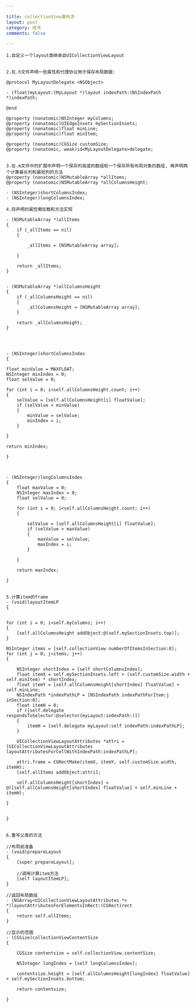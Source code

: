 ```yaml
---

title: collectionView瀑布流
layout: post
category: 技术
comments: false

---
```




	1.自定义一个layout类继承自UICollectionViewLayout
	
	
	2.在.h文件声明一些属性和代理协议用于保存布局数据:
	
	@protocol MyLayoutDelegate <NSObject>
	
	- (float)myLayout:(MyLayout *)layout indexPath:(NSIndexPath *)indexPath;
	
	@end
	
	@property (nonatomic)NSInteger myColumns;
	@property (nonatomic)UIEdgeInsets mySectionInsets;
	@property (nonatomic)float minLine;
	@property (nonatomic)float minItem;
	
	@property (nonatomic)CGSize customSize;
	@property (nonatomic, weak)id<MyLayoutDelegate>delegate;


	3.在.m文件中的扩展中声明一个保存列高度的数组和一个保存所有布局对象的数组, 再声明两个计算最长列和最短列的方法
	@property (nonatomic)NSMutableArray *allItems;
	@property (nonatomic)NSMutableArray *allColumnsHeight;

 	- (NSInteger)shortColumnsIndex;
	- (NSInteger)longColumnsIndex;

	4.将声明的属性懒加载和方法实现
	
	- (NSMutableArray *)allItems
	{
	    if (_allItems == nil)
	    {
	        
	        _allItems = [NSMutableArray array];
	        
	    }
	    
	    return _allItems;
	}
	
	
	- (NSMutableArray *)allColumnsHeight
	{
	    if (_allColumnsHeight == nil)
	    {
	        _allColumnsHeight = [NSMutableArray array];
	    }
	    
	    return _allColumnsHeight;
	}


	
	
	- (NSInteger)shortColumnsIndex
	{
    
    float minValue = MAXFLOAT;
    NSInteger minIndex = 0;
    float selValue = 0;
    
    for (int i = 0; i<self.allColumnsHeight.count; i++)
    {
        selValue = [self.allColumnsHeight[i] floatValue];
        if (selValue < minValue)
        {
            minValue = selValue;
            minIndex = i;
        }
        
    }
    
    return minIndex;
    
	}



	- (NSInteger)longColumnsIndex
	{
	    float maxValue = 0;
	    NSInteger maxIndex = 0;
	    float selValue = 0;
	    
	    for (int i = 0; i<self.allColumnsHeight.count; i++)
	    {
	        
	        selValue = [self.allColumnsHeight[i] floatValue];
	        if (selValue > maxValue)
	        {
	            maxValue = selValue;
	            maxIndex = i;
	        }
	        
	    }
	    
	    return maxIndex;
	    
	}
	
	
	5.计算item的frame
	- (void)layoutItemLP
	{
    
    
    for (int i = 0; i<self.myColumns; i++)
    {
        [self.allColumnsHeight addObject:@(self.mySectionInsets.top)];
    }
    
    NSInteger items = [self.collectionView numberOfItemsInSection:0];
    for (int j = 0; j<items; j++)
    {
        
        NSInteger shortIndex = [self shortColumnsIndex];
        float itemX = self.mySectionInsets.left + (self.customSize.width + self.minItem) * shortIndex;
        float itemY = [self.allColumnsHeight[shortIndex] floatValue] + self.minLine;
        NSIndexPath *indexPathLP = [NSIndexPath indexPathForItem:j inSection:0];
        float itemH = 0;
        if ([self.delegate respondsToSelector:@selector(myLayout:indexPath:)])
        {
            itemH = [self.delegate myLayout:self indexPath:indexPathLP];
        }
        
        UICollectionViewLayoutAttributes *attri = [UICollectionViewLayoutAttributes layoutAttributesForCellWithIndexPath:indexPathLP];
        
        attri.frame = CGRectMake(itemX, itemY, self.customSize.width, itemH);
        [self.allItems addObject:attri];
        
        self.allColumnsHeight[shortIndex] = @([self.allColumnsHeight[shortIndex] floatValue] + self.minLine + itemH);
        
    }
    
    
	}


	6.重写父类的方法
	
	//布局前准备
	- (void)prepareLayout
	{
	    [super prepareLayout];
	    
	    //调用计算item方法
	    [self layoutItemLP];
	}
	
	//返回布局数组
	- (NSArray<UICollectionViewLayoutAttributes *> *)layoutAttributesForElementsInRect:(CGRect)rect
	{
	    return self.allItems;
	}
	
	//显示的范围
	- (CGSize)collectionViewContentSize
	{
	    
	    CGSize contentsize = self.collectionView.contentSize;
	    
	    NSInteger longIndex = [self longColumnsIndex];
	    
	    contentsize.height = [self.allColumnsHeight[longIndex] floatValue] + self.mySectionInsets.bottom;
	    
	    return contentsize;
	    
	}
